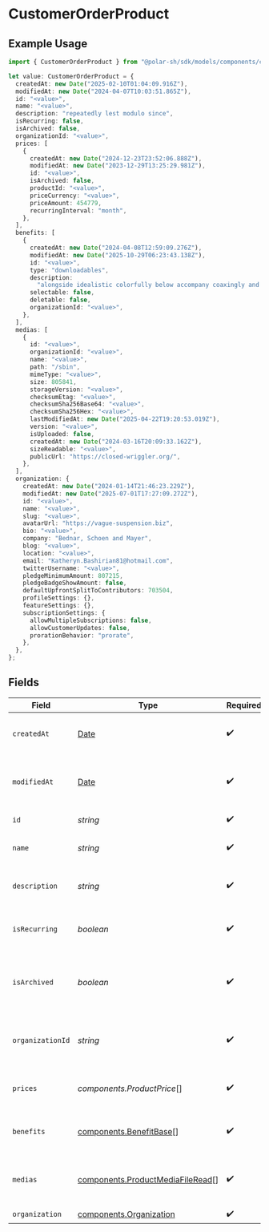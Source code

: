 # CustomerOrderProduct

## Example Usage

```typescript
import { CustomerOrderProduct } from "@polar-sh/sdk/models/components/customerorderproduct.js";

let value: CustomerOrderProduct = {
  createdAt: new Date("2025-02-10T01:04:09.916Z"),
  modifiedAt: new Date("2024-04-07T10:03:51.865Z"),
  id: "<value>",
  name: "<value>",
  description: "repeatedly lest modulo since",
  isRecurring: false,
  isArchived: false,
  organizationId: "<value>",
  prices: [
    {
      createdAt: new Date("2024-12-23T23:52:06.888Z"),
      modifiedAt: new Date("2023-12-29T13:25:29.981Z"),
      id: "<value>",
      isArchived: false,
      productId: "<value>",
      priceCurrency: "<value>",
      priceAmount: 454779,
      recurringInterval: "month",
    },
  ],
  benefits: [
    {
      createdAt: new Date("2024-04-08T12:59:09.276Z"),
      modifiedAt: new Date("2025-10-29T06:23:43.138Z"),
      id: "<value>",
      type: "downloadables",
      description:
        "alongside idealistic colorfully below accompany coaxingly and minus why",
      selectable: false,
      deletable: false,
      organizationId: "<value>",
    },
  ],
  medias: [
    {
      id: "<value>",
      organizationId: "<value>",
      name: "<value>",
      path: "/sbin",
      mimeType: "<value>",
      size: 805841,
      storageVersion: "<value>",
      checksumEtag: "<value>",
      checksumSha256Base64: "<value>",
      checksumSha256Hex: "<value>",
      lastModifiedAt: new Date("2025-04-22T19:20:53.019Z"),
      version: "<value>",
      isUploaded: false,
      createdAt: new Date("2024-03-16T20:09:33.162Z"),
      sizeReadable: "<value>",
      publicUrl: "https://closed-wriggler.org/",
    },
  ],
  organization: {
    createdAt: new Date("2024-01-14T21:46:23.229Z"),
    modifiedAt: new Date("2025-07-01T17:27:09.272Z"),
    id: "<value>",
    name: "<value>",
    slug: "<value>",
    avatarUrl: "https://vague-suspension.biz",
    bio: "<value>",
    company: "Bednar, Schoen and Mayer",
    blog: "<value>",
    location: "<value>",
    email: "Katheryn.Bashirian81@hotmail.com",
    twitterUsername: "<value>",
    pledgeMinimumAmount: 807215,
    pledgeBadgeShowAmount: false,
    defaultUpfrontSplitToContributors: 703504,
    profileSettings: {},
    featureSettings: {},
    subscriptionSettings: {
      allowMultipleSubscriptions: false,
      allowCustomerUpdates: false,
      prorationBehavior: "prorate",
    },
  },
};
```

## Fields

| Field                                                                                         | Type                                                                                          | Required                                                                                      | Description                                                                                   |
| --------------------------------------------------------------------------------------------- | --------------------------------------------------------------------------------------------- | --------------------------------------------------------------------------------------------- | --------------------------------------------------------------------------------------------- |
| `createdAt`                                                                                   | [Date](https://developer.mozilla.org/en-US/docs/Web/JavaScript/Reference/Global_Objects/Date) | :heavy_check_mark:                                                                            | Creation timestamp of the object.                                                             |
| `modifiedAt`                                                                                  | [Date](https://developer.mozilla.org/en-US/docs/Web/JavaScript/Reference/Global_Objects/Date) | :heavy_check_mark:                                                                            | Last modification timestamp of the object.                                                    |
| `id`                                                                                          | *string*                                                                                      | :heavy_check_mark:                                                                            | The ID of the product.                                                                        |
| `name`                                                                                        | *string*                                                                                      | :heavy_check_mark:                                                                            | The name of the product.                                                                      |
| `description`                                                                                 | *string*                                                                                      | :heavy_check_mark:                                                                            | The description of the product.                                                               |
| `isRecurring`                                                                                 | *boolean*                                                                                     | :heavy_check_mark:                                                                            | Whether the product is a subscription tier.                                                   |
| `isArchived`                                                                                  | *boolean*                                                                                     | :heavy_check_mark:                                                                            | Whether the product is archived and no longer available.                                      |
| `organizationId`                                                                              | *string*                                                                                      | :heavy_check_mark:                                                                            | The ID of the organization owning the product.                                                |
| `prices`                                                                                      | *components.ProductPrice*[]                                                                   | :heavy_check_mark:                                                                            | List of prices for this product.                                                              |
| `benefits`                                                                                    | [components.BenefitBase](../../models/components/benefitbase.md)[]                            | :heavy_check_mark:                                                                            | List of benefits granted by the product.                                                      |
| `medias`                                                                                      | [components.ProductMediaFileRead](../../models/components/productmediafileread.md)[]          | :heavy_check_mark:                                                                            | List of medias associated to the product.                                                     |
| `organization`                                                                                | [components.Organization](../../models/components/organization.md)                            | :heavy_check_mark:                                                                            | N/A                                                                                           |